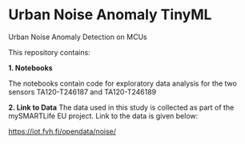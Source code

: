 # Urban Noise Anomaly TinyML
Urban Noise Anomaly Detection on MCUs

This repository contains:

**1. Notebooks**

The notebooks contain code for exploratory data analysis for the two sensors TA120-T246187 and TA120-T246189

**2. Link to Data**
The data used in this study is collected as part of the mySMARTLife EU project. Link to the data is given below:

https://iot.fvh.fi/opendata/noise/

